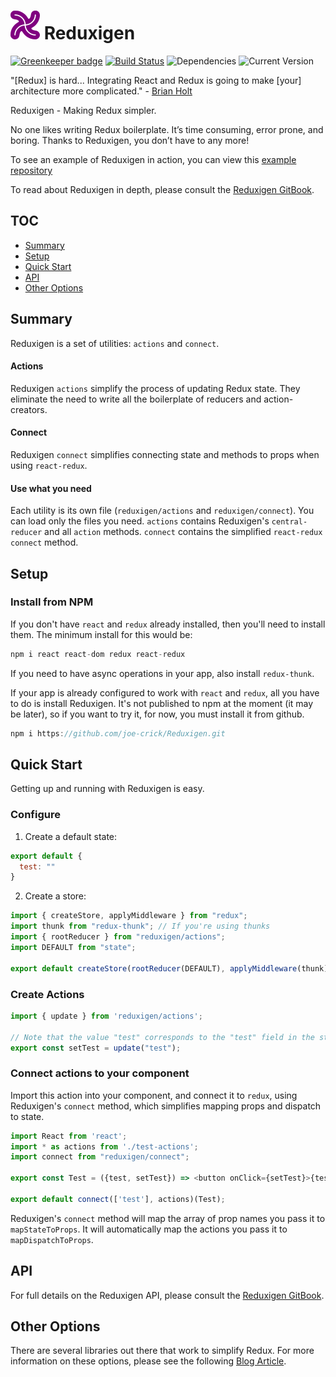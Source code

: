 

![logo](https://raw.githubusercontent.com/joe-crick/Reduxigen/master/reduxigen-logo.png) Reduxigen
=======

[![Greenkeeper badge](https://badges.greenkeeper.io/joe-crick/Reduxigen.svg)](https://greenkeeper.io/)
[![Build Status](https://travis-ci.org/joe-crick/Reduxigen.svg?branch=master)](https://travis-ci.org/joe-crick/Reduxigen)
![Dependencies](https://img.shields.io/badge/dependencies-up%20to%20date-brightgreen.svg)
![Current Version](https://img.shields.io/badge/version-0.0.1-green.svg)

"[Redux] is hard... Integrating React and Redux is going to make [your] architecture more complicated." - [Brian Holt](https://github.com/btholt)

Reduxigen - Making Redux simpler.

No one likes writing Redux boilerplate. It’s time consuming, error prone, and boring. Thanks to Reduxigen, you don’t have to any more!

To see an example of Reduxigen in action, you can view this [example repository](https://github.com/joe-crick/book-my-hooptie)

To read about Reduxigen in depth, please consult the [Reduxigen GitBook](https://joe-crick.gitbooks.io/reduxigen/content/).

## TOC

<!-- TOC -->

- [Summary](#summary)
- [Setup](#setup)
- [Quick Start](#quick-start)
- [API](#api)
- [Other Options](#other-options)

<!-- /TOC -->

## Summary

Reduxigen is a set of utilities: `actions` and `connect`. 

#### Actions

Reduxigen `actions` simplify the process of updating Redux state. They eliminate the need to write all the boilerplate of reducers and action-creators. 

#### Connect

Reduxigen `connect` simplifies connecting state and methods to props when using `react-redux`.

#### Use what you need

Each utility is its own file (`reduxigen/actions` and `reduxigen/connect`). You can load only the files you need. `actions` contains Reduxigen's `central-reducer` and all `action` methods. `connect` contains the simplified `react-redux` `connect` method.

## Setup

### Install from NPM

If you don't have `react` and `redux` already installed, then you'll need to install them. The minimum install for this would be:

```js
npm i react react-dom redux react-redux
```

If you need to have async operations in your app, also install `redux-thunk`.

If your app is already configured to work with `react` and `redux`, all you have to do is install Reduxigen. It's not published to npm at the moment (it may be later), so if you want to try it, for now, you must install it from github.

```js
npm i https://github.com/joe-crick/Reduxigen.git
```

## Quick Start

Getting up and running with Reduxigen is easy.

### Configure

1. Create a default state:

```js
export default {
  test: ""
}

```

2. Create a store:

```js
import { createStore, applyMiddleware } from "redux";
import thunk from "redux-thunk"; // If you're using thunks
import { rootReducer } from "reduxigen/actions";
import DEFAULT from "state";

export default createStore(rootReducer(DEFAULT), applyMiddleware(thunk));
```

### Create Actions

```js
import { update } from 'reduxigen/actions';

// Note that the value "test" corresponds to the "test" field in the state object.
export const setTest = update("test");

```
### Connect actions to your component

Import this action into your component, and connect it to `redux`, using Reduxigen's `connect` method, which simplifies mapping props and dispatch to state.

```js
import React from 'react';
import * as actions from './test-actions';
import connect from "reduxigen/connect";

export const Test = ({test, setTest}) => <button onClick={setTest}>{test}</button>;

export default connect(['test'], actions)(Test);

```

Reduxigen's `connect` method will map the array of prop names you pass it to `mapStateToProps`. It will automatically map the actions you pass it to `mapDispatchToProps`.

## API

For full details on the Reduxigen API, please consult the [Reduxigen GitBook](https://joe-crick.gitbooks.io/reduxigen/content/).

## Other Options
There are several libraries out there that work to simplify Redux. For more information on these options, please see the following [Blog Article]().